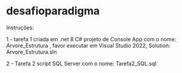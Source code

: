 # desafioparadigma
Instruções:

1 - tarefa 1 criada em .net 8 C# projeto de Console App com o nome: Arvore_Estrutura , favor executar em Visual Studio 2022, Solution: Arvore_Estrutura.sln

2 - Tarefa 2 script SQL Server com o nome: Tarefa2_SQL.sql
